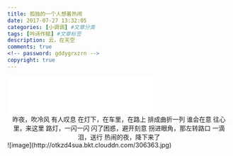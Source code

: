 ```yaml
---
title: 孤独的一个人想着热闹
date: 2017-07-27 13:32:05
categories: [小调调] #文章分类
tags: [吟诗作赋] #文章标签
description: 云，在天空
comments: true
<!-- password: gddygrxzrn -->
copyright: true
---
```



<!--more-->
<iframe frameborder="no" border="0" marginwidth="0" marginheight="0" width=330 height=86 src="//music.163.com/outchain/player?type=2&id=109218&auto=1&height=66"></iframe>

<center>
昨夜，吹冷风
有人叹息
在灯下，在车里，在路上
排成曲折一列
谁会在意
往心里，来这里
路灯，一闪一闪
闪了困惑，避开刻意
拐进眼角，那左转路口
一滴泪，送行
热闹的夜，降下来了
</center>
![image](http://otkzd4sua.bkt.clouddn.com/306363.jpg)
